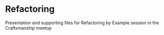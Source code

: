 # Refactoring
Presentation and supporting files for Refactoring by Example session in the Craftsmanship meetup
